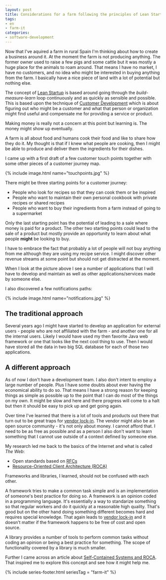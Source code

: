```yaml
---
layout: post
title: Considerations for a farm following the principles of Lean Startup
tags:
- en
- farm-it
categories:
- software-development
---
```

Now that I've aquired a farm in rural Spain I'm thinking about how to create a business around it. At the moment the farm is not producing anything. The former owner used to raise a few pigs and some cattle but it was mostly a huge place for the animals to roam around. That means I have no market, I have no customers, and no idea who might be interested in buying anything from the farm. I basically have a nice piece of land with a lot of potential but nothing else.

The concept of [Lean Startup](http://theleanstartup.com/principles) is based around going through the *build-measure-learn* loop continuously and as quickly as sensible and possible. This is based upon the technique of [Customer Development](https://en.wikipedia.org/wiki/Customer_development) which is about figuring out who might be a customer and what that person or organization might find useful and compensate me for providing a service or product.

Making money is really not a concern at this point but learning is. The money might show up eventually.

A farm is all about food and humans cook their food and like to share how they do it. My thought is that if I knew what people are cooking, then I might be able to produce and deliver them the ingredients for their dishes.

I came up with a first draft of a few customer touch points together with some other pieces of a customer journey map.

{% include image.html name="touchpoints.jpg" %}

There might be three starting points for a customer journey:

* People who look for recipes so that they can cook them or be inspired
* People who want to maintain their own personal cookbook with private recipes or shared recipes
* People who want to buy their ingredients from a farm instead of going to a supermarket

Only the last starting point has the potential of leading to a sale where money is paid for a product. The other two starting points could lead to the sale of a product but mostly provide an opportunity to learn about what people **might** be looking to buy.

I have to embrace the fact that probably a lot of people will not buy anything from me although they are using my recipe service. I might discover other revenue streams at some point but should not get distracted at the moment.

When I look at the picture above I see a number of applications that I will have to develop and maintain as well as other applications/services made by someone else.

I also discovered a few notifications paths:

{% include image.html name="notifications.jpg" %}

## The traditional approach
Several years ago I might have started to develop an application for external users - people who are not affiliated with the farm - and another one for all the internal users. Likely I would have used my then favorite Java web framework or one that looks like the next cool thing to use. Then I would have stored all the data in two big SQL database for each of those two applications.

## A different approach
As of now I don't have a development team. I also don't intent to employ a large number of people. Plus I have some doubts about ever having the economical ability to do so. That means I have a strong reason for keeping things as simple as possible up to the point that I can do most of the things on my own. It might be slow and here and there progress will come to a halt but then it should be easy to pick up and get going again.

Over time I've learned that there is a lot of tools and products out there that turn out to be great traps for [vendor lock-in](https://en.wikipedia.org/wiki/Vendor_lock-in). The vendor might also be an open source community - it's not only about money. I cannot afford that. I need to be as free as possible and as a person I also don't want to learn something that I cannot use outside of a context defined by someone else.

My research led me back to the basics of the Internet and what is called *The Web*:

* Open standards based on [RFCs](https://en.wikipedia.org/wiki/Request_for_Comments)
* [Resource-Oriented Client Architecture (ROCA)](http://roca-style.org)

Frameworks and libraries, I learned, should not be confused with each other. 

A framework tries to make a common task simple and is an implementation of someone's best practice for doing so. A framework is an opinion coded in a programming language. It's essentially a way to standarize something so that regular workers and do it quickly at a reasonable high quality. That's good but on the other hand doing something different becomes hard and requires special knowledge. That again leads to [vendor lock-in](https://en.wikipedia.org/wiki/Vendor_lock-in) and it doesn't matter if the framework happens to be free of cost and open source.

A library provides a number of tools to perform common tasks without coding an opinion or being a best practice for something. The scope of functionality covered by a library is much smaller.

Further I came across an article about [Self-Contained Systems and ROCA](https://blog.codecentric.de/en/2015/01/self-contained-systems-roca-complete-example-using-spring-boot-thymeleaf-bootstrap/). That inspired me to explore this concept and see how it might help me.


{% include series-footer.html seriesTag = "farm-it" %}
